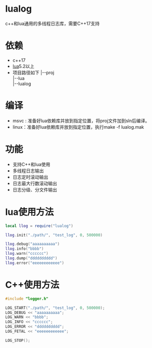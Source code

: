 # lualog
c++和lua通用的多线程日志库，需要C++17支持

# 依赖
- c++17
- [lua](https://github.com/xiyoo0812/lua.git)5.2以上
- 项目路径如下
  |--proj <br>
    |--lua <br>
    |--lualog

# 编译
- msvc : 准备好lua依赖库并放到指定位置，将proj文件加到sln后编译。
- linux：准备好lua依赖库并放到指定位置，执行make -f lualog.mak

# 功能
- 支持C++和lua使用
- 多线程日志输出
- 日志定时滚动输出
- 日志最大行数滚动输出
- 日志分级、分文件输出

# lua使用方法
```lua
local llog = require("lualog")

llog.init("./path/", "test_log", 0, 500000)

llog.debug("aaaaaaaaaa")
llog.info("bbbb")
llog.warn("cccccc")
llog.dump("dddddddddd")
llog.error("eeeeeeeeeeee")
```

# C++使用方法
```c++
#include "logger.h"

LOG_START("./path/", "test_log", 0, 500000);
LOG_DEBUG << "aaaaaaaaaa";
LOG_WARN << "bbbb";
LOG_INFO << "cccccc";
LOG_ERROR << "dddddddddd";
LOG_FETAL << "eeeeeeeeeeee";

LOG_STOP();

```
